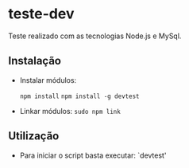 # teste-dev
Teste realizado com as tecnologias Node.js e MySql.


## Instalação

 - Instalar módulos:
 
   `npm install`
   `npm install -g devtest`
   
 - Linkar módulos:
   `sudo npm link`
   
## Utilização

 - Para iniciar o script basta executar:
   `devtest'
